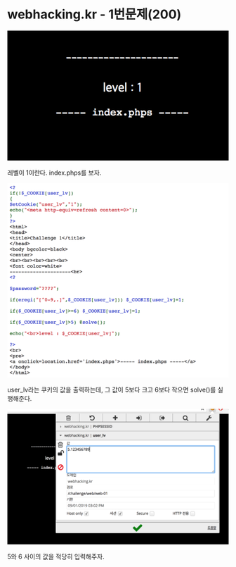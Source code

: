 # webhacking.kr - 1번문제(200)

![](./image/1.png)

레벨이 1이란다. index.phps를 보자.

![](./image/2.png)

user_lv라는 쿠키의 값을 출력하는데, 그 값이 5보다 크고 6보다 작으면 solve()를 실행해준다.

![](./image/3.png)

5와 6 사이의 값을 적당히 입력해주자.

